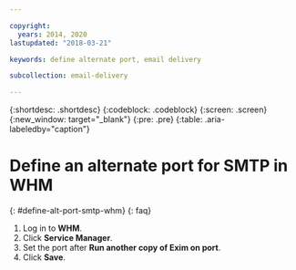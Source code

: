 ```yaml
---

copyright:
  years: 2014, 2020
lastupdated: "2018-03-21"

keywords: define alternate port, email delivery

subcollection: email-delivery

---
```

{:shortdesc: .shortdesc}
{:codeblock: .codeblock}
{:screen: .screen}
{:new_window: target="_blank"}
{:pre: .pre}
{:table: .aria-labeledby="caption"}

# Define an alternate port for SMTP in WHM
{: #define-alt-port-smtp-whm}
{: faq}

1. Log in to **WHM**.
2. Click **Service Manager**.
3. Set the port after **Run another copy of Exim on port**.
4. Click **Save**.
